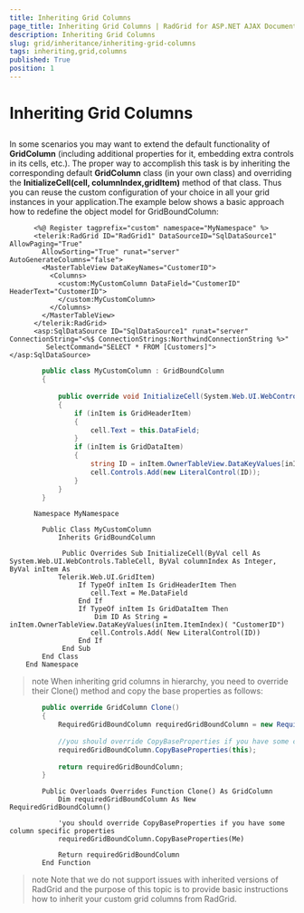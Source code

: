 ```yaml
---
title: Inheriting Grid Columns
page_title: Inheriting Grid Columns | RadGrid for ASP.NET AJAX Documentation
description: Inheriting Grid Columns
slug: grid/inheritance/inheriting-grid-columns
tags: inheriting,grid,columns
published: True
position: 1
---
```


# Inheriting Grid Columns



## 

In some scenarios you may want to extend the default functionality of **GridColumn** (including additional properties for it, embedding extra controls in its cells, etc.). The proper way to accomplish this task is by inheriting the corresponding default **GridColumn** class (in your own class) and overriding the **InitializeCell(cell, columnIndex,gridItem)** method of that class. Thus you can reuse the custom configuration of your choice in all your grid instances in your application.The example below shows a basic approach how to redefine the object model for GridBoundColumn:



````ASP.NET
	  <%@ Register tagprefix="custom" namespace="MyNamespace" %>
	  <telerik:RadGrid ID="RadGrid1" DataSourceID="SqlDataSource1" AllowPaging="True"
	    AllowSorting="True" runat="server" AutoGenerateColumns="false">
	    <MasterTableView DataKeyNames="CustomerID">
	      <Columns>
	        <custom:MyCustomColumn DataField="CustomerID" HeaderText="CustomerID">
	        </custom:MyCustomColumn>
	      </Columns>
	    </MasterTableView>
	  </telerik:RadGrid>
	  <asp:SqlDataSource ID="SqlDataSource1" runat="server" ConnectionString="<%$ ConnectionStrings:NorthwindConnectionString %>"
	     SelectCommand="SELECT * FROM [Customers]"></asp:SqlDataSource>
````
````C#
	    public class MyCustomColumn : GridBoundColumn
	    {
	
	        public override void InitializeCell(System.Web.UI.WebControls.TableCell cell, int columnIndex, Telerik.Web.UI.GridItem inItem)
	        {
	            if (inItem is GridHeaderItem)
	            {
	                cell.Text = this.DataField;
	            }
	            if (inItem is GridDataItem)
	            {
	                string ID = inItem.OwnerTableView.DataKeyValues[inItem.ItemIndex]["CustomerID"];
	                cell.Controls.Add(new LiteralControl(ID));
	            }
	        }
	    }
````
````VB
	  Namespace MyNamespace
	
	    Public Class MyCustomColumn
	        Inherits GridBoundColumn
	
	         Public Overrides Sub InitializeCell(ByVal cell As System.Web.UI.WebControls.TableCell, ByVal columnIndex As Integer, ByVal inItem As
	        Telerik.Web.UI.GridItem)
	             If TypeOf inItem Is GridHeaderItem Then
	                cell.Text = Me.DataField
	             End If
	             If TypeOf inItem Is GridDataItem Then
	                 Dim ID As String = inItem.OwnerTableView.DataKeyValues(inItem.ItemIndex)( "CustomerID")
	                cell.Controls.Add( New LiteralControl(ID))
	             End If
	         End Sub
	    End Class
	End Namespace
````


>note When inheriting grid columns in hierarchy, you need to override their Clone() method and copy the base properties as follows:
>


````C#
	    public override GridColumn Clone()
	    {
	        RequiredGridBoundColumn requiredGridBoundColumn = new RequiredGridBoundColumn();
	
	        //you should override CopyBaseProperties if you have some column specific properties
	        requiredGridBoundColumn.CopyBaseProperties(this);
	
	        return requiredGridBoundColumn;
	    }
````



````VB
	    Public Overloads Overrides Function Clone() As GridColumn
	        Dim requiredGridBoundColumn As New RequiredGridBoundColumn()
	
	        'you should override CopyBaseProperties if you have some column specific properties
	        requiredGridBoundColumn.CopyBaseProperties(Me)
	
	        Return requiredGridBoundColumn
	    End Function
````



>note Note that we do not support issues with inherited versions of RadGrid and the purpose of this topic is to provide basic instructions how to inherit your custom grid columns from RadGrid.
>

